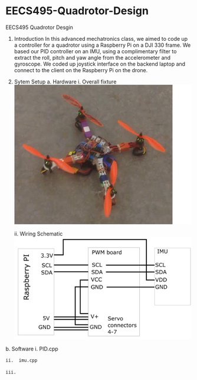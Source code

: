 # EECS495-Quadrotor-Design
EECS495 Quadrotor Desgin

1. Introduction
In this advanced mechatronics class, we aimed to code up a controller for a quadrotor using a Raspberry Pi on a DJI 330 frame. We based our PID controller on an IMU, using a complimentary filter to extract the roll, pitch and yaw angle from the accelerometer and gyroscope. We coded up joystick interface on the backend laptop and connect to the client on the Raspberry Pi on the drone. 


2. Sytem Setup
  a. Hardware
    i. Overall fixture 
    ![Alt text](QC.png?raw=true "Optional Title")

    ii. Wiring Schematic
    ![Alt text](imu.png?raw=true "Optional Title")


  
  
  b. Software
    i.   PID.cpp
    
    ii.  imu.cpp
    
    iii. 
